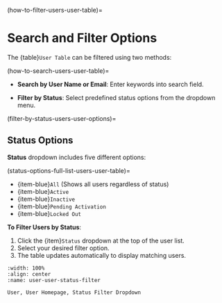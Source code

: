 (how-to-filter-users-user-table)=
# Search and Filter Options

The {table}`User Table` can be filtered using two methods:

(how-to-search-users-user-table)=
- **Search by User Name or Email**: Enter keywords into search field.

- **Filter by Status**: Select predefined status options from the dropdown menu.

(filter-by-status-users-user-options)=
## Status Options

**Status** dropdown includes five different options:

(status-options-full-list-users-user-table)=

- {item-blue}`All` (Shows all users regardless of status)
- {item-blue}`Active`
- {item-blue}`Inactive`
- {item-blue}`Pending Activation`
- {item-blue}`Locked Out`

**To Filter Users by Status**:

1. Click the {item}`Status` dropdown at the top of the user list.
2. Select your desired filter option.
3. The table updates automatically to display matching users.


```{lazyfigure} ../../../_static/solo_app/User/Users/user-user-status-filter.webp
:width: 100%
:align: center
:name: user-user-status-filter

User, User Homepage, Status Filter Dropdown
```
